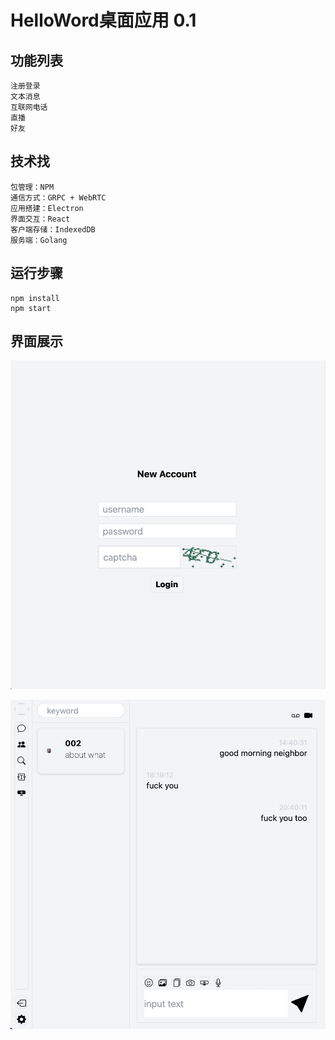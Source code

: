 # HelloWord桌面应用 0.1

## 功能列表
    注册登录
    文本消息
    互联网电话
    直播
    好友

## 技术找
    包管理：NPM
    通信方式：GRPC + WebRTC
    应用搭建：Electron
    界面交互：React
    客户端存储：IndexedDB
    服务端：Golang


## 运行步骤
    npm install
    npm start

## 界面展示

[![登录界面](/assets/images/index.jpg "Index")](https://github.com/zqxul/private-network-client/blob/master/assets/images/index.jpg)

[![聊天界面](/assets/images/chat.jpg "Chat")](https://github.com/zqxul/private-network-client/blob/master/assets/images/chat.jpg)
